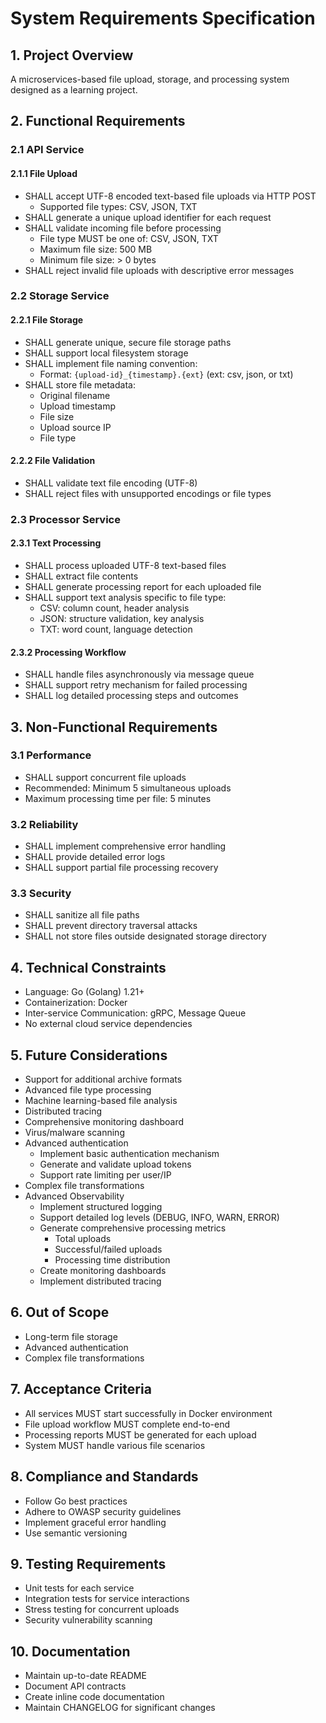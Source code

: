 # System Requirements Specification

## 1. Project Overview
A microservices-based file upload, storage, and processing system designed as a learning project.

## 2. Functional Requirements

### 2.1 API Service
#### 2.1.1 File Upload
- SHALL accept UTF-8 encoded text-based file uploads via HTTP POST
  - Supported file types: CSV, JSON, TXT
- SHALL generate a unique upload identifier for each request
- SHALL validate incoming file before processing
  - File type MUST be one of: CSV, JSON, TXT
  - Maximum file size: 500 MB
  - Minimum file size: > 0 bytes
- SHALL reject invalid file uploads with descriptive error messages

### 2.2 Storage Service
#### 2.2.1 File Storage
- SHALL generate unique, secure file storage paths
- SHALL support local filesystem storage
- SHALL implement file naming convention:
  - Format: `{upload-id}_{timestamp}.{ext}` (ext: csv, json, or txt)
- SHALL store file metadata:
  - Original filename
  - Upload timestamp
  - File size
  - Upload source IP
  - File type

#### 2.2.2 File Validation
- SHALL validate text file encoding (UTF-8)
- SHALL reject files with unsupported encodings or file types

### 2.3 Processor Service
#### 2.3.1 Text Processing
- SHALL process uploaded UTF-8 text-based files
- SHALL extract file contents
- SHALL generate processing report for each uploaded file
- SHALL support text analysis specific to file type:
  - CSV: column count, header analysis
  - JSON: structure validation, key analysis
  - TXT: word count, language detection

#### 2.3.2 Processing Workflow
- SHALL handle files asynchronously via message queue
- SHALL support retry mechanism for failed processing
- SHALL log detailed processing steps and outcomes

## 3. Non-Functional Requirements

### 3.1 Performance
- SHALL support concurrent file uploads
- Recommended: Minimum 5 simultaneous uploads
- Maximum processing time per file: 5 minutes

### 3.2 Reliability
- SHALL implement comprehensive error handling
- SHALL provide detailed error logs
- SHALL support partial file processing recovery

### 3.3 Security
- SHALL sanitize all file paths
- SHALL prevent directory traversal attacks
- SHALL not store files outside designated storage directory

## 4. Technical Constraints
- Language: Go (Golang) 1.21+
- Containerization: Docker
- Inter-service Communication: gRPC, Message Queue
- No external cloud service dependencies

## 5. Future Considerations
- Support for additional archive formats
- Advanced file type processing
- Machine learning-based file analysis
- Distributed tracing
- Comprehensive monitoring dashboard
- Virus/malware scanning
- Advanced authentication
  - Implement basic authentication mechanism
  - Generate and validate upload tokens
  - Support rate limiting per user/IP
- Complex file transformations
- Advanced Observability
  - Implement structured logging
  - Support detailed log levels (DEBUG, INFO, WARN, ERROR)
  - Generate comprehensive processing metrics
    - Total uploads
    - Successful/failed uploads
    - Processing time distribution
  - Create monitoring dashboards
  - Implement distributed tracing

## 6. Out of Scope
- Long-term file storage
- Advanced authentication
- Complex file transformations

## 7. Acceptance Criteria
- All services MUST start successfully in Docker environment
- File upload workflow MUST complete end-to-end
- Processing reports MUST be generated for each upload
- System MUST handle various file scenarios

## 8. Compliance and Standards
- Follow Go best practices
- Adhere to OWASP security guidelines
- Implement graceful error handling
- Use semantic versioning

## 9. Testing Requirements
- Unit tests for each service
- Integration tests for service interactions
- Stress testing for concurrent uploads
- Security vulnerability scanning

## 10. Documentation
- Maintain up-to-date README
- Document API contracts
- Create inline code documentation
- Maintain CHANGELOG for significant changes
